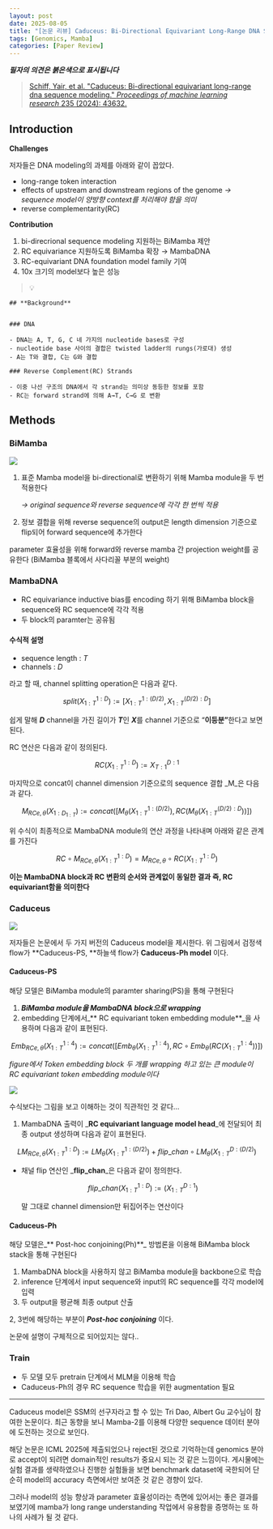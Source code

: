 ```yaml
---
layout: post
date: 2025-08-05
title: "[논문 리뷰] Caduceus: Bi-Directional Equivariant Long-Range DNA Sequence Modeling"
tags: [Genomics, Mamba]
categories: [Paper Review]
---
```


<span class="notion-red">_**필자의 의견은 붉은색으로 표시됩니다**_</span>


> [Schiff, Yair, et al. "Caduceus: Bi-directional equivariant long-range dna sequence modeling." ](https://pmc.ncbi.nlm.nih.gov/articles/PMC12189541/)[_Proceedings of machine learning research_](https://pmc.ncbi.nlm.nih.gov/articles/PMC12189541/)[ 235 (2024): 43632.](https://pmc.ncbi.nlm.nih.gov/articles/PMC12189541/)



## Introduction


**Challenges**


저자들은 DNA modeling의 과제를 아래와 같이 꼽았다.

- long-range token interaction
- effects of upstream and downstream regions of the genome 
_→ sequence model이 양방향 context를 처리해야 함을 의미_
- reverse complementarity(RC)

**Contribution**

1. bi-direcrional sequence modeling 지원하는 BiMamba 제안
1. RC equivariance 지원하도록 BiMamba 확장 → MambaDNA
1. RC-equivariant DNA foundation model family 기여
1. 10x 크기의 model보다 높은 성능

> 💡 


	## **Background**


	### DNA

	- DNA는 A, T, G, C 네 가지의 nucleotide bases로 구성
	- nucleotide base 사이의 결합은 twisted ladder의 rungs(가로대) 생성
	- A는 T와 결합, C는 G와 결합

	### Reverse Complement(RC) Strands

	- 이중 나선 구조의 DNA에서 각 strand는 의미상 동등한 정보를 포함
	- RC는 forward strand에 의해 A→T, C→G 로 변환


## Methods



### BiMamba


![](https://prod-files-secure.s3.us-west-2.amazonaws.com/542b861c-36a8-4051-84e5-8804b6728dba/2c247d59-7815-4980-99f0-8f0d21f445a7/image.png?X-Amz-Algorithm=AWS4-HMAC-SHA256&X-Amz-Content-Sha256=UNSIGNED-PAYLOAD&X-Amz-Credential=ASIAZI2LB4666IJMXDJB%2F20250926%2Fus-west-2%2Fs3%2Faws4_request&X-Amz-Date=20250926T131931Z&X-Amz-Expires=3600&X-Amz-Security-Token=IQoJb3JpZ2luX2VjEAUaCXVzLXdlc3QtMiJGMEQCIGSns%2FmNWWTHvsrbKWco0wOFXwJJ3AGYeYumO8YQCRupAiAYS7lUNLZR2As3FCobWEqCufvvTpdFycOOZSHMwS%2BfaiqIBAiO%2F%2F%2F%2F%2F%2F%2F%2F%2F%2F8BEAAaDDYzNzQyMzE4MzgwNSIMf%2F71JcZqXnJXJIbEKtwDOzY22Jp7%2FoSLhmHMIB2a3GioGJlll6kePW6ARs57FrJ5UrxHJ9fVkqxsGXm%2FDe%2FZGJ1nFpmibv3tk5g2INYciGV08hg5cvCkIHWpQ4KhoVG1zN41ZbrODTPEmfY9%2Fih9m0Ht%2FBlS%2FZ38cyFf7r%2B%2BBanIe5J9H6Ne%2BfGlAT4XNSLYUWPZN3ugn5qO9iVesoyNVm%2BalwZ5lsxbL3dsixReQLurfmcgJ9O1ErTKxQrPF%2BoCvvLm3QKad6T7R%2Fd4DdYt%2BuX5TYIh5eBYp8bATcbZiWz98q98xiL8aKGCYimmU0v6bOELETztSuMq80BKocjirw924pZcMpLVBiad4z38EE6y%2BKOZZ5sCM%2FynjjyefMdjSyzYu8TUNjEVe3zkyTWTJROPguSf8D%2FIxSGN9Gm9t7lx2xVnrRx2FMjssvQENUNhdMBcw95eikXbAei129zUElnBFQ71rNOqQV4wkOWYXOV9ZiDifSErZvPtjTqU1luhg0B3njUrhDF2NZrAylsrXTa%2Bt4q7jhu8e8ixO70%2Fpcl%2BYTnTW4Atm1kWrUSscFwaD99V6MCpRHX35NtmqjpSMFHb9Ya8Yj2eqJ12hhgi9ymo5B3V0goFQogeEjehDTvso6ZH8tXmFeSK8IMwwJ%2FaxgY6pgGnSNDdM41fFn4OlilQH4iYmTtIOJ5yLSkd5qlBt5%2BAxYbXlaAO3xQz%2FaFiVhBJZwMLx4g%2FNY0z6foJV1m8wevR3BU7hlMwPCGqdO1lcWrflvS0gmU3Kg08YAzwCOJemMhH%2FUlDcYkmH70tc9fFSZ5zsyR3eOF%2FfEgAd99242ypbqY8vADIB2F7ZecbISMJDv3YlWXH2fm%2FlcEd9eg28BTM0XajVPXK&X-Amz-Signature=1afc26bb822db4dc981724fd0b3aa693581b2e46cc4fb0d777d2e77d81ef0319&X-Amz-SignedHeaders=host&x-amz-checksum-mode=ENABLED&x-id=GetObject)

1. 표준 Mamba model을 bi-directional로 변환하기 위해 Mamba module을 두 번 적용한다

	_→ original sequence와 reverse sequence에 각각 한 번씩 적용_

1. 정보 결합을 위해 reverse sequence의 output은 length dimension 기준으로 flip되어 forward sequence에 추가한다

parameter 효율성을 위해 forward와 reverse mamba 간 projection weight를 공유한다 (BiMamba 블록에서 사다리꼴 부분의 weight)



### MambaDNA

- RC equivariance inductive bias를 encoding 하기 위해 BiMamba block을 sequence와 RC sequence에 각각 적용
- 두 block의 paramter는 공유됨


#### 수식적 설명

- sequence length : _T_
- channels : _D_

라고 할 때,  channel splitting operation은 다음과 같다.


$$
split(X^{1:D}_{1:T}):=[X^{1:(D/2)}_{1:T},X^{(D/2):D}_{1:T}]
$$


<span class="notion-red">쉽게 말해 </span><span class="notion-red">_**D**_</span><span class="notion-red"> channel을 가진 길이가 </span><span class="notion-red">_**T**_</span><span class="notion-red">인 </span><span class="notion-red">_**X**_</span><span class="notion-red">를 channel 기준으로 “</span><span class="notion-red">**이등분”**</span><span class="notion-red">한다고 보면 된다.</span>


RC 연산은 다음과 같이 정의된다.


$$
RC(X^{1:D}_{1:T}):=X^{D:1}_{T:1}
$$


마지막으로 concat이 channel dimension 기준으로의 sequence 결합 _M_은 다음과 같다.


$$
M_{RCe,\theta}(X_{1:D_{1:T}}):=concat([M_{\theta}(X^{1:(D/2)}_{1:T}),RC(M_{\theta}(X^{(D/2):D}_{1:T}))])
$$


위 수식이 최종적으로 MambaDNA module의 연산 과정을 나타내며 아래와 같은 관계를 가진다


$$
RC\circ M_{RCe,\theta}(X^{1:D}_{1:T}) = M_{RCe,\theta} \circ RC(X^{1:D}_{1:T})
$$


**이는 MambaDNA block과 RC 변환의 순서와 관계없이 동일한 결과 즉, RC equivariant함을 의미한다**



### Caduceus


![](https://prod-files-secure.s3.us-west-2.amazonaws.com/542b861c-36a8-4051-84e5-8804b6728dba/f94a60d7-8145-473b-aef9-7c68d3ec604a/image.png?X-Amz-Algorithm=AWS4-HMAC-SHA256&X-Amz-Content-Sha256=UNSIGNED-PAYLOAD&X-Amz-Credential=ASIAZI2LB4666IJMXDJB%2F20250926%2Fus-west-2%2Fs3%2Faws4_request&X-Amz-Date=20250926T131931Z&X-Amz-Expires=3600&X-Amz-Security-Token=IQoJb3JpZ2luX2VjEAUaCXVzLXdlc3QtMiJGMEQCIGSns%2FmNWWTHvsrbKWco0wOFXwJJ3AGYeYumO8YQCRupAiAYS7lUNLZR2As3FCobWEqCufvvTpdFycOOZSHMwS%2BfaiqIBAiO%2F%2F%2F%2F%2F%2F%2F%2F%2F%2F8BEAAaDDYzNzQyMzE4MzgwNSIMf%2F71JcZqXnJXJIbEKtwDOzY22Jp7%2FoSLhmHMIB2a3GioGJlll6kePW6ARs57FrJ5UrxHJ9fVkqxsGXm%2FDe%2FZGJ1nFpmibv3tk5g2INYciGV08hg5cvCkIHWpQ4KhoVG1zN41ZbrODTPEmfY9%2Fih9m0Ht%2FBlS%2FZ38cyFf7r%2B%2BBanIe5J9H6Ne%2BfGlAT4XNSLYUWPZN3ugn5qO9iVesoyNVm%2BalwZ5lsxbL3dsixReQLurfmcgJ9O1ErTKxQrPF%2BoCvvLm3QKad6T7R%2Fd4DdYt%2BuX5TYIh5eBYp8bATcbZiWz98q98xiL8aKGCYimmU0v6bOELETztSuMq80BKocjirw924pZcMpLVBiad4z38EE6y%2BKOZZ5sCM%2FynjjyefMdjSyzYu8TUNjEVe3zkyTWTJROPguSf8D%2FIxSGN9Gm9t7lx2xVnrRx2FMjssvQENUNhdMBcw95eikXbAei129zUElnBFQ71rNOqQV4wkOWYXOV9ZiDifSErZvPtjTqU1luhg0B3njUrhDF2NZrAylsrXTa%2Bt4q7jhu8e8ixO70%2Fpcl%2BYTnTW4Atm1kWrUSscFwaD99V6MCpRHX35NtmqjpSMFHb9Ya8Yj2eqJ12hhgi9ymo5B3V0goFQogeEjehDTvso6ZH8tXmFeSK8IMwwJ%2FaxgY6pgGnSNDdM41fFn4OlilQH4iYmTtIOJ5yLSkd5qlBt5%2BAxYbXlaAO3xQz%2FaFiVhBJZwMLx4g%2FNY0z6foJV1m8wevR3BU7hlMwPCGqdO1lcWrflvS0gmU3Kg08YAzwCOJemMhH%2FUlDcYkmH70tc9fFSZ5zsyR3eOF%2FfEgAd99242ypbqY8vADIB2F7ZecbISMJDv3YlWXH2fm%2FlcEd9eg28BTM0XajVPXK&X-Amz-Signature=9e951760326234aa964c096dec93a77c2bc6a76d106b8cb8f68a8a65d6a6e47b&X-Amz-SignedHeaders=host&x-amz-checksum-mode=ENABLED&x-id=GetObject)


저자들은 논문에서 두 가지 버전의 Caduceus model을 제시한다. 위 그림에서 검정색 flow가 **Caduceus-PS, **하늘색 flow가 **Caduceus-Ph model** 이다.



#### Caduceus-PS


해당 모델은 BiMamba module의 paramter sharing(PS)을 통해 구현된다

1. _**BiMamba module을 MambaDNA block으로 wrapping**_
1. embedding 단계에서_** RC equivariant token embedding module**_을 사용하며 다음과 같이 표현된다.

$$
Emb_{RCe,\theta}(X^{1:4}_{1:T}):=concat([Emb_{\theta}(X^{1:4}_{1:T}),RC \circ Emb_{\theta}(RC(X^{1:4}_{1:T}))])
$$


_figure에서 Token embedding block 두 개를 wrapping 하고 있는 큰 module이 RC equivariant token embedding module이다_


![](https://prod-files-secure.s3.us-west-2.amazonaws.com/542b861c-36a8-4051-84e5-8804b6728dba/b175e4da-71eb-4e91-8c23-a06dabe673c9/image.png?X-Amz-Algorithm=AWS4-HMAC-SHA256&X-Amz-Content-Sha256=UNSIGNED-PAYLOAD&X-Amz-Credential=ASIAZI2LB4666IJMXDJB%2F20250926%2Fus-west-2%2Fs3%2Faws4_request&X-Amz-Date=20250926T131931Z&X-Amz-Expires=3600&X-Amz-Security-Token=IQoJb3JpZ2luX2VjEAUaCXVzLXdlc3QtMiJGMEQCIGSns%2FmNWWTHvsrbKWco0wOFXwJJ3AGYeYumO8YQCRupAiAYS7lUNLZR2As3FCobWEqCufvvTpdFycOOZSHMwS%2BfaiqIBAiO%2F%2F%2F%2F%2F%2F%2F%2F%2F%2F8BEAAaDDYzNzQyMzE4MzgwNSIMf%2F71JcZqXnJXJIbEKtwDOzY22Jp7%2FoSLhmHMIB2a3GioGJlll6kePW6ARs57FrJ5UrxHJ9fVkqxsGXm%2FDe%2FZGJ1nFpmibv3tk5g2INYciGV08hg5cvCkIHWpQ4KhoVG1zN41ZbrODTPEmfY9%2Fih9m0Ht%2FBlS%2FZ38cyFf7r%2B%2BBanIe5J9H6Ne%2BfGlAT4XNSLYUWPZN3ugn5qO9iVesoyNVm%2BalwZ5lsxbL3dsixReQLurfmcgJ9O1ErTKxQrPF%2BoCvvLm3QKad6T7R%2Fd4DdYt%2BuX5TYIh5eBYp8bATcbZiWz98q98xiL8aKGCYimmU0v6bOELETztSuMq80BKocjirw924pZcMpLVBiad4z38EE6y%2BKOZZ5sCM%2FynjjyefMdjSyzYu8TUNjEVe3zkyTWTJROPguSf8D%2FIxSGN9Gm9t7lx2xVnrRx2FMjssvQENUNhdMBcw95eikXbAei129zUElnBFQ71rNOqQV4wkOWYXOV9ZiDifSErZvPtjTqU1luhg0B3njUrhDF2NZrAylsrXTa%2Bt4q7jhu8e8ixO70%2Fpcl%2BYTnTW4Atm1kWrUSscFwaD99V6MCpRHX35NtmqjpSMFHb9Ya8Yj2eqJ12hhgi9ymo5B3V0goFQogeEjehDTvso6ZH8tXmFeSK8IMwwJ%2FaxgY6pgGnSNDdM41fFn4OlilQH4iYmTtIOJ5yLSkd5qlBt5%2BAxYbXlaAO3xQz%2FaFiVhBJZwMLx4g%2FNY0z6foJV1m8wevR3BU7hlMwPCGqdO1lcWrflvS0gmU3Kg08YAzwCOJemMhH%2FUlDcYkmH70tc9fFSZ5zsyR3eOF%2FfEgAd99242ypbqY8vADIB2F7ZecbISMJDv3YlWXH2fm%2FlcEd9eg28BTM0XajVPXK&X-Amz-Signature=13c818a6b6278056c5df538adfc097758dd8934fae9f43a91308a2038d9308ab&X-Amz-SignedHeaders=host&x-amz-checksum-mode=ENABLED&x-id=GetObject)


<span class="notion-red">수식보다는 그림을 보고 이해하는 것이 직관적인 것 같다…</span>

1. MambaDNA 출력이 _**RC equivariant language model head**_에 전달되어 최종 output 생성하며 다음과 같이 표현된다.

$$
LM_{RCe,\theta}(X^{1:D}_{1:T}):= LM_{\theta}(X^{1:(D/2)}_{1:T})+flip\_chan\circ LM_{\theta}(X^{D:(D/2)}_{1:T})
$$

- 채널 flip 연산인 _**flip\_chan**_은 다음과 같이 정의한다.

	$$
	flip\_chan(X^{1:D}_{1:T}):=(X^{D:1}_{1:T})
	$$


	말 그대로 channel dimension만 뒤집어주는 연산이다



#### Caduceus-Ph


해당 모델은_** Post-hoc conjoining(Ph)**_ 방법론을 이용해 BiMamba block stack을 통해 구현된다

1. MambaDNA block을 사용하지 않고 BiMamba module을 backbone으로 학습
1. inference 단계에서 input sequence와 input의 RC sequence를 각각 model에 입력
1. 두 output을 평균해 최종 output 산출

2, 3번에 해당하는 부분이 _**Post-hoc conjoining**_ 이다.


<span class="notion-red">논문에 설명이 구체적으로 되어있지는 않다..</span>



### Train

- 두 모델 모두 pretrain 단계에서 MLM을 이용해 학습
- Caduceus-Ph의 경우 RC sequence 학습을 위한 augmentation 필요

---


<span class="notion-red">Caduceus model은 SSM의 선구자라고 할 수 있는 Tri Dao, Albert Gu 교수님이 참여한 논문이다. 최근 동향을 보니 Mamba-2를 이용해 다양한 sequence 데이터 분야에 도전하는 것으로 보인다.</span>


<span class="notion-red">해당 논문은 ICML 2025에 제출되었으나 reject된 것으로 기억하는데 genomics 분야로 accept이 되려면 domain적인 results가 중요시 되는 것 같은 느낌이다. 게시물에는 실험 결과를 생략하였으나 진행한 실험들을 보면 benchmark dataset에 국한되어 단순히 model의 accuracy 측면에서만 보여준 것 같은 경향이 있다.</span>


<span class="notion-red">그러나 model의 성능 향상과 parameter 효율성이라는 측면에 있어서는 좋은 결과를 보였기에 mamba가 long range understanding 작업에서 유용함을 증명하는 또 하나의 사례가 될 것 같다.</span>

